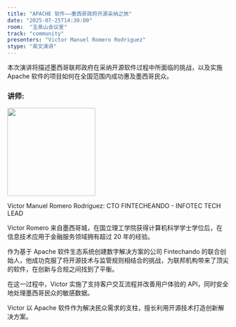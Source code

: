 ```yaml
---
title: "APACHE 软件——墨西哥政府开源采纳之旅"
date: "2025-07-25T14:30:00"
room:  "玉泉山会议室"
track: "community"
presenters: "Victor Manuel Romero Rodriguez"
stype: "英文演讲"
---
```


本次演讲将描述墨西哥联邦政府在采纳开源软件过程中所面临的挑战，以及实施 Apache 软件的项目如何在全国范围内成功惠及墨西哥民众。

### 讲师:

<img src="https://sessionize.com/image/abff-400o400o1-JtwN2B9o1VxeTfF87sDK3d.jpg" width="200" /><br/>

Víctor Manuel Romero Rodríguez: CTO FINTECHEANDO - INFOTEC TECH LEAD

Victor Romero 来自墨西哥城，在国立理工学院获得计算机科学学士学位后，在信息技术应用于金融服务领域拥有超过 20 年的经验。

作为基于 Apache 软件生态系统创建数字解决方案的公司 Fintechando 的联合创始人，他成功克服了将开源技术与监管规则相结合的挑战，为联邦机构带来了顶尖的软件，在创新与合规之间找到了平衡。

在这一过程中，Victor 实施了支持客户交互流程并改善用户体验的 API，同时安全地处理墨西哥民众的敏感数据。

Victor 以 Apache 软件作为解决民众需求的支柱，擅长利用开源技术打造创新解决方案。